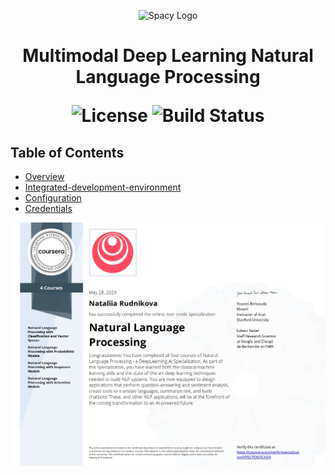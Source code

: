 <p align="center">
  <img src="https://spacy.io/icons/icon-192x192.png" alt="Spacy Logo" width="80">
</p>

<h1 align="center"> Multimodal Deep Learning Natural Language Processing </h>

<p align="center">
  <img alt="License" src="https://img.shields.io/badge/license-Apache%202.0-blue.svg">
  <img alt="Build Status" src="https://img.shields.io/badge/build-passing-teal.svg">
</p>

## Table of Contents

- [Overview](#overview)
- [Integrated-development-environment](#integrated-development-environment)
- [Configuration](#configuration)
- [Credentials](#credentials)

<p align="center">
  <img src="Natural Language Processing Specialization V95CPD6QCAD4.jpg" alt="TensorFlow Logo" width="825">
</p>
